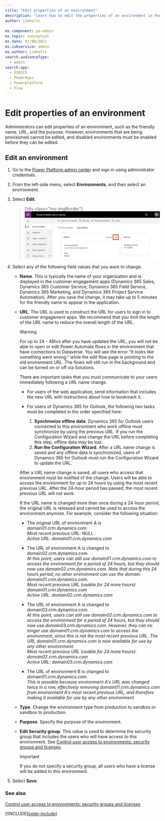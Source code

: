 ```yaml
---
title: "Edit properties of an environment"
description: "Learn how to edit the properties of an environment in Power Platform admin center, including URL, friendly name, type, and security group."
author: jimholtz

ms.component: pa-admin
ms.topic: conceptual
ms.date: 07/08/2021
ms.subservice: admin
ms.author: jimholtz
search.audienceType: 
  - admin
search.app:
  - D365CE
  - PowerApps
  - Powerplatform
  - Flow
---
```

# Edit properties of an environment 

Administrators can edit properties of an environment, such as the friendly name, URL, and the purpose. However, environments that are being provisioned cannot be edited, and disabled environments must be enabled before they can be edited.  
  
## Edit an environment  
  
1. Go to the [Power Platform admin center](https://admin.powerplatform.microsoft.com) and sign in using administrator credentials.

2. From the left-side menu, select **Environments**, and then select an environment.

3. Select **Edit**.

   > [!div class="mx-imgBorder"] 
   > ![Select Edit.](media/select-edit.png "Select Edit")

4. Select any of the following field values that you want to change.  
  
   - **Name**. This is typically the name of your organization and is displayed in the customer engagement apps (Dynamics 365 Sales, Dynamics 365 Customer Service, Dynamics 365 Field Service, Dynamics 365 Marketing, and Dynamics 365 Project Service Automation). After you save the change, it may take up to 5 minutes for the friendly name to appear in the application.  
  
   - **URL**. The URL is used to construct the URL for users to sign in to customer engagement apps. We recommend that you limit the length of the URL name to reduce the overall length of the URL.  
  
     > [!WARNING]
     > For up to 24 - 48hrs after you have updated the URL, you will not be able to open or edit Power Automate flows in the environment that have connections to Dataverse. You will see the error "It looks like something went wrong." while the edit flow page is pointing to the old environment URL. The flows will still run in the background and can be turned on or off via Solutions.
     > 
     >  There are important tasks that you must communicate to your users immediately following a URL name change.  
     > 
     > - For users of the web application, send information that includes the new URL with instructions about how to bookmark it.  
     > - For users of Dynamics 365 for Outlook, the following two tasks must be completed in the order specified here:  
     > 
     >   1. **Synchronize offline data**. Dynamics 365 for Outlook users connected to this environment who work offline must synchronize by using the previous URL. If you run the Configuration Wizard and change the URL before completing this step, offline data may be lost.  
     >   2. **Run the Configuration Wizard**. After a URL name change is saved and any offline data is synchronized, users of Dynamics 365 for Outlook must run the Configuration Wizard to update the URL.  
  
        After a URL name change is saved, all users who access that environment must be notified of the change. Users will be able to access the environment for up to 24 hours by using the most recent previous URL. After the 24-hour period has passed, the most recent previous URL will not work.
  
        If the URL name is changed more than once during a 24-hour period, the original URL is released and cannot be used to access the environment anymore. For example, consider the following situation:  
  
     - The original URL of environment A is domain01.crm.dynamics.com.<br>
       _Most recent previous URL: NULL_<br>
       _Active URL: domain01.crm.dynamics.com_<br>
  
     - The URL of environment A is changed to domain02.crm.dynamics.com.<br>
       _At this point, users can still use domain01.crm.dynamics.com to access the environment for a period of 24 hours, but they should now use domain02.crm.dynamics.com. Note that during this 24 hours period, no other environment can use the domain domain01.crm.dynamics.com._<br>
     _Most recent previous URL (usable for 24 more hours): domain01.crm.dynamics.com_<br>
     _Active URL: domain02.crm.dynamics.com_<br>
  
     - The URL of environment A is changed to domain03.crm.dynamics.com.<br>
     _At this point, users can still use domain02.crm.dynamics.com to access the environment for a period of 24 hours, but they should now use domain03.crm.dynamics.com. However, they can no longer use domain01.crm.dynamics.com to access the environment, since this is not the most recent previous URL. The URL domain01.crm.dynamics.com is now available for use by any other environment._<br>
     _Most recent previous URL (usable for 24 more hours): domain02.crm.dynamics.com_<br>
     _Active URL: domain03.crm.dynamics.com_<br>

     - The URL of environment B is changed to domain01.crm.dynamics.com.<br>
     _This is possible because environment A's URL was changed twice in a row, effectively removing domain01.crm.dynamics.com from environment A's most recent previous URL, and therefore making it available for use by any other environment_

   - **Type**. Change the environment type from production to sandbox or sandbox to production.

   - **Purpose**. Specify the purpose of the environment. 
  
   - **Edit Security group**. This value is used to determine the security group that includes the users who will have access to this environment. See [Control user access to environments: security groups and licenses](control-user-access.md).
  
     > [!IMPORTANT]
     >  If you do not specify a security group, all users who have a license will be added to this environment.  
  
5. Select **Save**.  
  
### See also
[Control user access to environments: security groups and licenses](control-user-access.md)

[!INCLUDE[footer-include](../includes/footer-banner.md)]
